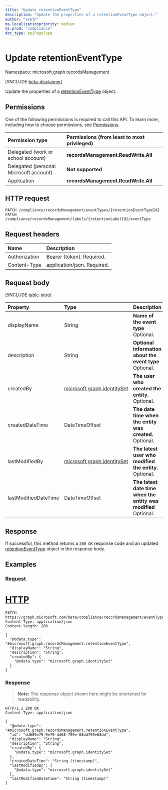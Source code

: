```yaml
---
title: "Update retentionEventType"
description: "Update the properties of a retentionEventType object."
author: "sseth"
ms.localizationpriority: medium
ms.prod: "compliance"
doc_type: apiPageType
---
```


# Update retentionEventType
Namespace: microsoft.graph.recordsManagement

[!INCLUDE [beta-disclaimer](../../includes/beta-disclaimer.md)]

Update the properties of a [retentionEventType](../resources/recordsmanagement-retentioneventtype.md) object.

## Permissions
One of the following permissions is required to call this API. To learn more, including how to choose permissions, see [Permissions](/graph/permissions-reference).

|Permission type|Permissions (from least to most privileged)|
|:---|:---|
|Delegated (work or school account)|**recordsManagement.ReadWrite.All**|
|Delegated (personal Microsoft account)|**Not supported**|
|Application|**recordsManagement.ReadWrite.All**|

## HTTP request

<!-- {
  "blockType": "ignored"
}
-->
``` http
PATCH /compliance/recordsManagement/eventTypes/{retentionEventTypeId}
PATCH /compliance/recordsManagement/labels/{retentionLabelId}/eventType
```

## Request headers
|Name|Description|
|:---|:---|
|Authorization|Bearer {token}. Required.|
|Content-Type|application/json. Required.|

## Request body
[!INCLUDE [table-intro](../../includes/update-property-table-intro.md)]


|Property|Type|Description|
|:---|:---|:---|
|displayName|String|**Name of the event type** Optional.|
|description|String|**Optional information about the event type** Optional.|
|createdBy|[microsoft.graph.identitySet](/graph/api/resources/identityset)|**The user who created the entity.** Optional.|
|createdDateTime|DateTimeOffset|**The date time when the entity was created.** Optional.|
|lastModifiedBy|[microsoft.graph.identitySet](/graph/api/resources/identityset)|**The latest user who modified the entity.** Optional.|
|lastModifiedDateTime|DateTimeOffset|**The latest date time when the entity was modified** Optional.|

## Response

If successful, this method returns a `200 OK` response code and an updated [retentionEventType](../resources/recordsmanagement-retentioneventtype.md) object in the response body.

## Examples

### Request

# [HTTP](#tab/http)

<!-- {
  "blockType": "request",
  "name": "update_retentioneventtype"
}
-->
``` http
PATCH https://graph.microsoft.com/beta/compliance/recordsManagement/eventTypes/{retentionEventTypeId}
Content-Type: application/json
Content-length: 208

{
  "@odata.type": "#microsoft.graph.recordsManagement.retentionEventType",
  "displayName": "String",
  "description": "String",
  "createdBy": {
    "@odata.type": "microsoft.graph.identitySet"
  }
}
```


### Response
>**Note:** The response object shown here might be shortened for readability.
<!-- {
  "blockType": "response",
  "truncated": true
}
-->

``` http
HTTP/1.1 200 OK
Content-Type: application/json

{
  "@odata.type": "#microsoft.graph.recordsManagement.retentionEventType",
  "id": "dd689e79-9e79-dd68-799e-68dd799e68dd",
  "displayName": "String",
  "description": "String",
  "createdBy": {
    "@odata.type": "microsoft.graph.identitySet"
  },
  "createdDateTime": "String (timestamp)",
  "lastModifiedBy": {
    "@odata.type": "microsoft.graph.identitySet"
  },
  "lastModifiedDateTime": "String (timestamp)"
}
```
